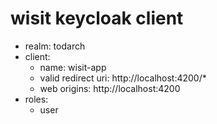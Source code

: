 # wisit keycloak client

- realm: todarch
- client:
    - name: wisit-app
    - valid redirect uri: http://localhost:4200/*
    - web origins: http://localhost:4200
- roles:
    - user
